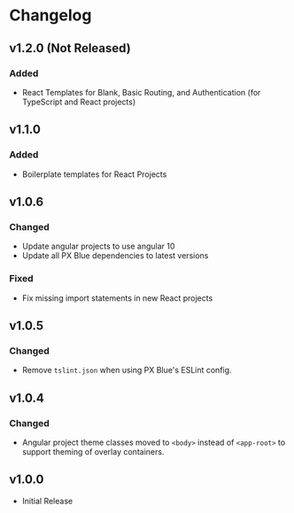 # Changelog

## v1.2.0 (Not Released)

### Added

-   React Templates for Blank, Basic Routing, and Authentication (for TypeScript and React projects)

## v1.1.0

### Added

-   Boilerplate templates for React Projects

## v1.0.6

### Changed

-   Update angular projects to use angular 10
-   Update all PX Blue dependencies to latest versions

### Fixed

-   Fix missing import statements in new React projects

## v1.0.5

### Changed

-   Remove `tslint.json` when using PX Blue's ESLint config.

## v1.0.4

### Changed

-   Angular project theme classes moved to `<body>` instead of `<app-root>` to support theming of overlay containers.

## v1.0.0

-   Initial Release
